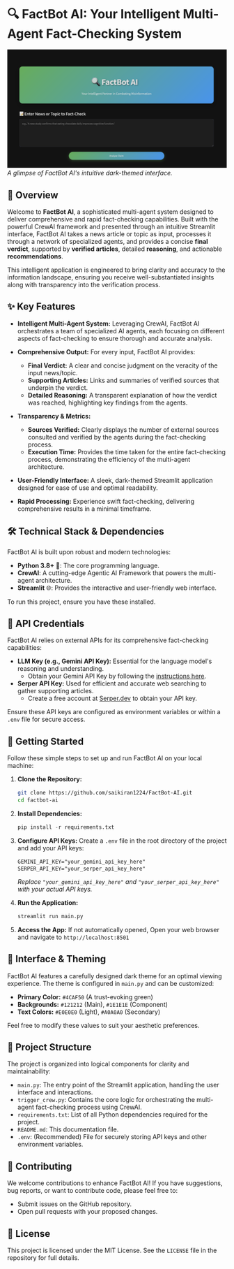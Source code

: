 # 🔍 FactBot AI: Your Intelligent Multi-Agent Fact-Checking System

![FactBot AI Homepage Screenshot](./images/factbot_ai.png)
*A glimpse of FactBot AI's intuitive dark-themed interface.*


## 🚀 Overview

Welcome to **FactBot AI**, a sophisticated multi-agent system designed to deliver comprehensive and rapid fact-checking capabilities. Built with the powerful CrewAI framework and presented through an intuitive Streamlit interface, FactBot AI takes a news article or topic as input, processes it through a network of specialized agents, and provides a concise **final verdict**, supported by **verified articles**, detailed **reasoning**, and actionable **recommendations**.

This intelligent application is engineered to bring clarity and accuracy to the information landscape, ensuring you receive well-substantiated insights along with transparency into the verification process.

## ✨ Key Features

* **Intelligent Multi-Agent System:** Leveraging CrewAI, FactBot AI orchestrates a team of specialized AI agents, each focusing on different aspects of fact-checking to ensure thorough and accurate analysis.
* **Comprehensive Output:** For every input, FactBot AI provides:
    * **Final Verdict:** A clear and concise judgment on the veracity of the input news/topic.
    * **Supporting Articles:** Links and summaries of verified sources that underpin the verdict.
    * **Detailed Reasoning:** A transparent explanation of how the verdict was reached, highlighting key findings from the agents.

* **Transparency & Metrics:**
    * **Sources Verified:** Clearly displays the number of external sources consulted and verified by the agents during the fact-checking process.
    * **Execution Time:** Provides the time taken for the entire fact-checking process, demonstrating the efficiency of the multi-agent architecture.
* **User-Friendly Interface:** A sleek, dark-themed Streamlit application designed for ease of use and optimal readability.
* **Rapid Processing:** Experience swift fact-checking, delivering comprehensive results in a minimal timeframe.



## 🛠️ Technical Stack & Dependencies

FactBot AI is built upon robust and modern technologies:

* **Python 3.8+** 🐍: The core programming language.
* **CrewAI**: A cutting-edge Agentic AI Framework that powers the multi-agent architecture.
* **Streamlit** 🌐: Provides the interactive and user-friendly web interface.

To run this project, ensure you have these installed.



## 🔑 API Credentials

FactBot AI relies on external APIs for its comprehensive fact-checking capabilities:

* **LLM Key (e.g., Gemini API Key):** Essential for the language model's reasoning and understanding.
    * Obtain your Gemini API Key by following the [instructions here](https://ai.google.dev/gemini-api/docs/api-key).
* **Serper API Key:** Used for efficient and accurate web searching to gather supporting articles.
    * Create a free account at [Serper.dev](https://serper.dev) to obtain your API key.

Ensure these API keys are configured as environment variables or within a `.env` file for secure access.



## 🚀 Getting Started

Follow these simple steps to set up and run FactBot AI on your local machine:

1.  **Clone the Repository:**
    ```bash
    git clone https://github.com/saikiran1224/FactBot-AI.git
    cd factbot-ai
    ```

2.  **Install Dependencies:**
    ```python
    pip install -r requirements.txt
    ```

3.  **Configure API Keys:**
    Create a `.env` file in the root directory of the project and add your API keys:
    ```
    GEMINI_API_KEY="your_gemini_api_key_here"
    SERPER_API_KEY="your_serper_api_key_here"
    ```
    *Replace `"your_gemini_api_key_here"` and `"your_serper_api_key_here"` with your actual API keys.*

4.  **Run the Application:**
    ```python
    streamlit run main.py
    ```

5.  **Access the App:**
    If not automatically opened, Open your web browser and navigate to `http://localhost:8501`



## 🎨 Interface & Theming

FactBot AI features a carefully designed dark theme for an optimal viewing experience. The theme is configured in `main.py` and can be customized:

* **Primary Color:** `#4CAF50` (A trust-evoking green)
* **Backgrounds:** `#121212` (Main), `#1E1E1E` (Component)
* **Text Colors:** `#E0E0E0` (Light), `#A0A0A0` (Secondary)

Feel free to modify these values to suit your aesthetic preferences.



## 📂 Project Structure

The project is organized into logical components for clarity and maintainability:

* `main.py`: The entry point of the Streamlit application, handling the user interface and interactions.
* `trigger_crew.py`: Contains the core logic for orchestrating the multi-agent fact-checking process using CrewAI.
* `requirements.txt`: List of all Python dependencies required for the project.
* `README.md`: This documentation file.
* `.env`: (Recommended) File for securely storing API keys and other environment variables.



## 🤝 Contributing

We welcome contributions to enhance FactBot AI! If you have suggestions, bug reports, or want to contribute code, please feel free to:

* Submit issues on the GitHub repository.
* Open pull requests with your proposed changes.



## 📜 License

This project is licensed under the MIT License. See the `LICENSE` file in the repository for full details.
